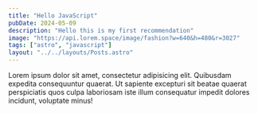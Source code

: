 ```yaml
---
title: "Hello JavaScript"
pubDate: 2024-05-09
description: "Hello this is my first recommendation"
image: "https://api.lorem.space/image/fashion?w=640&h=480&r=3027"
tags: ["astro", "javascript"]
layout: "../../layouts/Posts.astro"
---
```


Lorem ipsum dolor sit amet, consectetur adipisicing elit. Quibusdam expedita consequuntur quaerat. Ut sapiente excepturi sit beatae quaerat perspiciatis quos culpa laboriosam iste illum consequatur impedit dolores incidunt, voluptate minus!